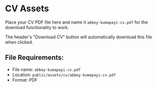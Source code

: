 # CV Assets

Place your CV PDF file here and name it `abbey-kumapayi-cv.pdf` for the download functionality to work.

The header's "Download CV" button will automatically download this file when clicked.

## File Requirements:

- File name: `abbey-kumapayi-cv.pdf`
- Location: `public/assets/cv/abbey-kumapayi-cv.pdf`
- Format: PDF
